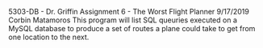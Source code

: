5303-DB - Dr. Griffin
Assignment 6 - The Worst Flight Planner
9/17/2019
Corbin Matamoros
This program will list SQL queuries executed on a MySQL database
to produce a set of routes a plane could take to get from one
location to the next.

